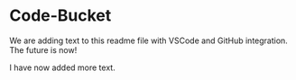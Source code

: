# Code-Bucket

We are adding text to this readme file with VSCode and GitHub integration. The future is now!

I have now added more text.